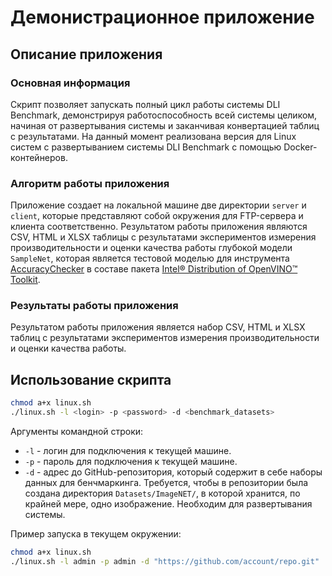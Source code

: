# Демонистрационное приложение

## Описание приложения

### Основная информация

Скрипт позволяет запускать полный цикл работы системы DLI Benchmark, демонстрируя работоспособность всей системы целиком,
начиная от развертывания системы и заканчивая конвертацией таблиц с результатами.
На данный момент реализована версия для Linux систем с развертыванием системы DLI Benchmark с помощью Docker-контейнеров.

### Алгоритм работы приложения

Приложение создает на локальной машине две директории `server` и `client`, которые представляют собой
окружения для FTP-сервера и клиента соответственно. Результатом работы приложения являются CSV, HTML и XLSX таблицы с
результатами экспериментов измерения производительности и оценки качества работы глубокой модели `SampleNet`,
которая является тестовой моделью для инструмента [AccuracyChecker][accuracy-checker]
в составе пакета [Intel® Distribution of OpenVINO™ Toolkit][openvino-toolkit].

### Результаты работы приложения

Результатом работы приложения является набор CSV, HTML и XLSX таблиц с результатами
экспериментов измерения производительности и оценки качества работы.

## Использование скрипта

```bash
chmod a+x linux.sh
./linux.sh -l <login> -p <password> -d <benchmark_datasets>
```

Аргументы командной строки:

- `-l` - логин для подключения к текущей машине.
- `-p` - пароль для подключения к текущей машине.
- `-d` - адрес до GitHub-репозитория, который содержит в себе наборы данных для бенчмаркинга.
  Требуется, чтобы в репозитории была создана директория `Datasets/ImageNET/`, в которой
  хранится, по крайней мере, одно изображение.
  Необходим для развертывания системы. 

Пример запуска в текущем окружении:

```bash
chmod a+x linux.sh
./linux.sh -l admin -p admin -d "https://github.com/account/repo.git"
```


<!-- LINKS -->
[openvino-toolkit]: https://software.intel.com/en-us/openvino-toolkit
[accuracy-checker]: https://docs.openvino.ai/latest/omz_tools_accuracy_checker.html
